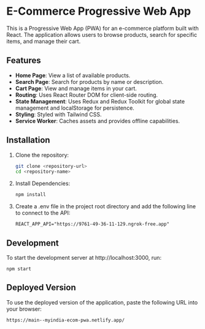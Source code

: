 # E-Commerce Progressive Web App

This is a Progressive Web App (PWA) for an e-commerce platform built with React. The application allows users to browse products, search for specific items, and manage their cart.

## Features

- **Home Page**: View a list of available products.
- **Search Page**: Search for products by name or description.
- **Cart Page**: View and manage items in your cart.
- **Routing**: Uses React Router DOM for client-side routing.
- **State Management**: Uses Redux and Redux Toolkit for global state management and localStorage for persistence.
- **Styling**: Styled with Tailwind CSS.
- **Service Worker**: Caches assets and provides offline capabilities.

## Installation

1. Clone the repository:

   ```sh
   git clone <repository-url>
   cd <repository-name>
   ```
2. Install Dependencies:
    ```sh
    npm install
    ```
3. Create a .env file in the project root directory and add the following line to connect to the API:

    ```
    REACT_APP_API="https://9761-49-36-11-129.ngrok-free.app"
    ```

## Development

To start the development server at http://localhost:3000, run:

    npm start

## Deployed Version

To use the deployed version of the application, paste the following URL into your browser:

    https://main--myindia-ecom-pwa.netlify.app/
